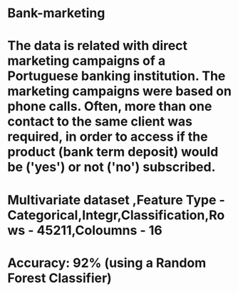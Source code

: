# Bank-marketing
# The data is related with direct marketing campaigns of a Portuguese banking institution. The marketing campaigns were based on phone calls. Often, more than one contact to the same client was required, in order to access if the product (bank term deposit) would be ('yes') or not ('no') subscribed.
#  Multivariate dataset ,Feature Type - Categorical,Integr,Classification,Rows - 45211,Coloumns - 16
# Accuracy: 92% (using a Random Forest Classifier)

